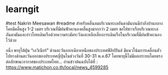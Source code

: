 # learngit
#test Nakrin Meesawan 
#readme
สำหรับคลื่นลมบริเวณทะเลอันดามันบนมีกำลังปานกลาง โดยมีคลื่นสูง 1-2 เมตร บริเวณที่มีฝนฟ้าคะนองคลื่นสูงมากกว่า 2 เมตร ขอให้ชาวเรือบริเวณทะเลอันดามันและอ่าวไทยเดินเรือด้วยความระมัดระวังและหลีกเลี่ยงการเดินเรือในบริเวณที่มีฝนฟ้าคะนองไว้ด้วย

อนึ่ง พายุไต้ฝุ่น “เอวิเนียร์” ด้านตะวันออกเฉียงเหนือของประเทศฟิลิปปินส์ มีแนวโน้มการเคลื่อนตัวไปทางด้านตะวันออกของประเทศญี่ปุ่นในช่วงวันที่ 30-31 พ.ค.67 โดยพายุนี้ไม่มีผลกระทบโดยตรงต่อลักษณะอากาศของประเทศไทย... อ่านข่าวต้นฉบับได้ที่ : https://www.matichon.co.th/local/news_4599285
